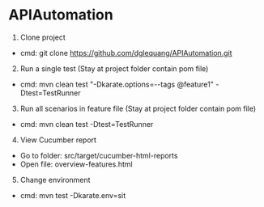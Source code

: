 # APIAutomation

1. Clone project
- cmd: git clone https://github.com/dglequang/APIAutomation.git

2. Run a single test (Stay at project folder contain pom file)
- cmd: mvn clean test "-Dkarate.options=--tags @feature1" -Dtest=TestRunner

3. Run all scenarios in feature file (Stay at project folder contain pom file)
- cmd: mvn clean test -Dtest=TestRunner

4. View Cucumber report
- Go to folder: src/target/cucumber-html-reports
- Open file: overview-features.html

5. Change environment 
- cmd: mvn test -Dkarate.env=sit

